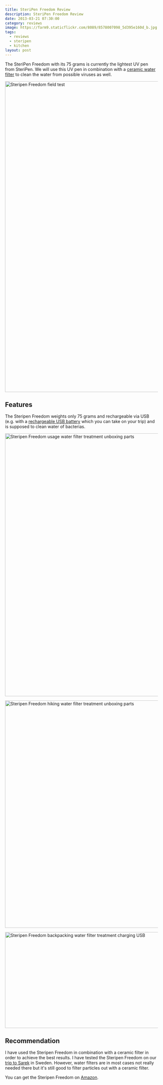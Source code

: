 ```yaml
---
title: SteriPen Freedom Review
description: SteriPen Freedom Review
date: 2013-03-21 07:30:00
category: reviews
image: https://farm9.staticflickr.com/8089/8578007098_5d395e160d_b.jpg
tags:
  - reviews
  - steripen
  - kitchen
layout: post
---
```


The SteriPen Freedom with its 75 grams is currently the lightest UV pen from SteriPen. We will use this UV pen in combination with a [ceramic water filter][1] to clean the water from possible viruses as well.

<img src="https://farm9.staticflickr.com/8089/8578007098_5d395e160d_b.jpg" width="1024" width="683" alt="Steripen Freedom field test" >
<br>
<!--more-->

## Features
The Steripen Freedom weights only 75 grams and rechargeable via USB (e.g. with a [rechargeable USB battery][2] which you can take on your trip) and is supposed to clean water of bacterias.

<a href="https://www.flickr.com/photos/90204224@N07/8571447235"><img src="https://farm9.staticflickr.com/8365/8571447235_ae827d05ae_b.jpg" width="1024" height="866" alt="Steripen Freedom usage water filter treatment unboxing parts"></a>

<a href="https://www.flickr.com/photos/90204224@N07/8572540826"><img src="https://farm9.staticflickr.com/8531/8572540826_73150347e9_b.jpg" width="1024" height="749" alt="Steripen Freedom hiking water filter treatment unboxing parts"></a>

<a href="https://www.flickr.com/photos/90204224@N07/8571447087"><img src="https://farm9.staticflickr.com/8093/8571447087_c83f27284e_b.jpg" width="1024" height="316" alt="Steripen Freedom backpacking water filter treatment charging USB"></a>

## Recommendation
I have used the Steripen Freedom in combination with a ceramic filter in order to achieve the best results. I have tested the Steripen Freedom on our [trip to Sarek][3] in Sweden. However, water filters are in most cases not really needed there but it's still good to filter particles out with a ceramic filter.

You can get the Steripen Freedom on <a href="http://amzn.to/2w5H7ku" target="_blank" rel="nofollow">Amazon</a>.

[1]:	http://hikeventures.com/gear-review-katadyn-mini-water-filter/ "ceramic filter"
[2]:	http://hikeventures.com/how-to-charge-your-batteries-when-you-are-outdoors/ "rechargeable battery"
[3]:	http://hikeventures.com/hiking-and-packrafting-in-sarek-day-1/ "Trip to Sarek"
